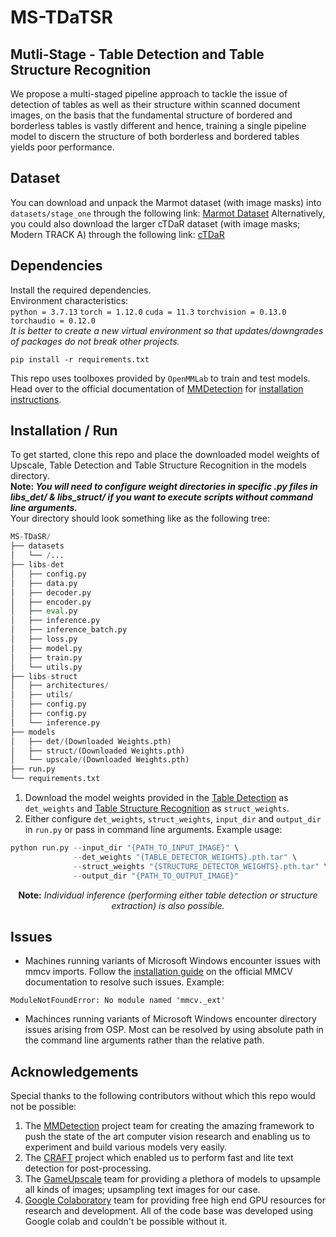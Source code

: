 # MS-TDaTSR
## Mutli-Stage - Table Detection and Table Structure Recognition
We propose a multi-staged pipeline approach to tackle the issue of detection of tables as well as their structure within scanned document images, on the basis that the fundamental structure of bordered and borderless tables is vastly different and hence, training a single pipeline model to discern the structure of both borderless and bordered tables yields poor performance.

## Dataset
You can download and unpack the Marmot dataset (with image masks) into `datasets/stage_one` through the following link: [Marmot Dataset](https://drive.google.com/file/d/1-7cBtAraIa0e8c6kMFDPmlAlKOPOBccd/view?usp=sharing)
Alternatively, you could also download the larger cTDaR dataset (with image masks; Modern TRACK A) through the following link: [cTDaR](https://drive.google.com/file/d/1PTlz7aXY9r6sQOXApPKOyvsD6sjrjt5Q/view?usp=sharing)

## Dependencies
Install the required dependencies.<br/>Environment characteristics:<br/>`python = 3.7.13` `torch = 1.12.0` `cuda = 11.3` `torchvision = 0.13.0` `torchaudio = 0.12.0`
<br/>*It is better to create a new virtual environment so that updates/downgrades of packages do not break other projects.*
```
pip install -r requirements.txt
```
This repo uses toolboxes provided by `OpenMMLab` to train and test models. Head over to the official documentation of [MMDetection](https://github.com/open-mmlab/mmdetection) for [installation instructions](https://mmdetection.readthedocs.io/en/latest/get_started.html#installation).

## Installation / Run
To get started, clone this repo and place the downloaded model weights of Upscale, Table Detection and Table Structure Recognition in the models directory.<br/>
**Note: _You will need to configure weight directories in specific .py files in libs_det/ & libs_struct/ if you want to execute scripts without command line arguments._** <br/>
Your directory should look something like as the following tree:
```python
MS-TDaSR/
├── datasets
│   └── /...
├── libs-det
│   ├── config.py
│   ├── data.py
│   ├── decoder.py
│   ├── encoder.py
│   ├── eval.py
│   ├── inference.py
│   ├── inference_batch.py
│   ├── loss.py
│   ├── model.py
│   ├── train.py
│   └── utils.py
├── libs-struct
│   ├── architectures/
│   ├── utils/
│   ├── config.py
│   ├── config.py
│   └── inference.py
├── models
│   ├── det/(Downloaded Weights.pth)
│   ├── struct/(Downloaded Weights.pth)
│   └── upscale/(Downloaded Weights.pth)
├── run.py
└── requirements.txt
```

1. Download the model weights provided in the [Table Detection](libs_det#table-detection) as `det_weights` and [Table Structure Recognition](libs_struct#table-structure-recognition) as `struct_weights`.
2. Either configure `det_weights`, `struct_weights`, `input_dir` and `output_dir` in `run.py` or pass in command line arguments. Example usage:
```python
python run.py --input_dir "{PATH_TO_INPUT_IMAGE}" \
              --det_weights "{TABLE_DETECTOR_WEIGHTS}.pth.tar" \
              --struct_weights "{STRUCTURE_DETECTOR_WEIGHTS}.pth.tar" \
              --output_dir "{PATH_TO_OUTPUT_IMAGE}"
```
<p align="center">
    <p1 align="center"> <b>Note:</b> <i>Individual inference (performing either table detection or structure extraction) is also possible.</i>
</p>

## Issues
- Machines running variants of Microsoft Windows encounter issues with mmcv imports. Follow the [installation guide](https://mmcv.readthedocs.io/en/latest/get_started/installation.html) on the official MMCV documentation to resolve such issues. Example:
```
ModuleNotFoundError: No module named 'mmcv._ext'
```
- Machinces running variants of Microsoft Windows encounter directory issues arising from OSP. Most can be resolved by using absolute path in the command line arguments rather than the relative path.

## Acknowledgements
Special thanks to the following contributors without which this repo would not be possible:
1. The [MMDetection](https://github.com/open-mmlab/mmdetection) project team for creating the amazing framework to push the state of the art computer vision research and enabling us to experiment and build various models very easily.
2. The [CRAFT](https://github.com/fcakyon/craft-text-detector) project which enabled us to perform fast and lite text detection for post-processing.
3. The [GameUpscale](https://upscale.wiki/wiki/Main_Page) team for providing a plethora of models to upsample all kinds of images; upsampling text images for our case.
4. [Google Colaboratory](https://github.com/googlecolab) team for providing free high end GPU resources for research and development. All of the code base was developed using Google colab and couldn't be possible without it.
